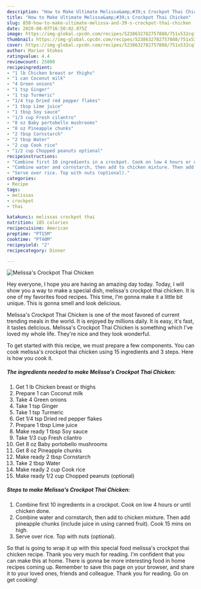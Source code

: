 ```yaml
---
description: "How to Make Ultimate Melissa&amp;#39;s Crockpot Thai Chicken"
title: "How to Make Ultimate Melissa&amp;#39;s Crockpot Thai Chicken"
slug: 850-how-to-make-ultimate-melissa-and-39-s-crockpot-thai-chicken
date: 2020-08-07T16:50:02.075Z
image: https://img-global.cpcdn.com/recipes/5238632782757888/751x532cq70/melissas-crockpot-thai-chicken-recipe-main-photo.jpg
thumbnail: https://img-global.cpcdn.com/recipes/5238632782757888/751x532cq70/melissas-crockpot-thai-chicken-recipe-main-photo.jpg
cover: https://img-global.cpcdn.com/recipes/5238632782757888/751x532cq70/melissas-crockpot-thai-chicken-recipe-main-photo.jpg
author: Marion Stokes
ratingvalue: 4.4
reviewcount: 25800
recipeingredient:
- "1 lb Chicken breast or thighs"
- "1 can Coconut milk"
- "4 Green onions"
- "1 tsp Ginger"
- "1 tsp Turmeric"
- "1/4 tsp Dried red pepper flakes"
- "1 tbsp Lime juice"
- "1 tbsp Soy sauce"
- "1/3 cup Fresh cilantro"
- "8 oz Baby portobello mushrooms"
- "8 oz Pineapple chunks"
- "2 tbsp Cornstarch"
- "2 tbsp Water"
- "2 cup Cook rice"
- "1/2 cup Chopped peanuts optional"
recipeinstructions:
- "Combine first 10 ingredients in a crockpot. Cook on low 4 hours or until chicken done."
- "Combine water and cornstarch, then add to chicken mixture. Then add pineapple chunks (include juice in using canned fruit). Cook 15 mins on high."
- "Serve over rice. Top with nuts (optional)."
categories:
- Recipe
tags:
- melissas
- crockpot
- thai

katakunci: melissas crockpot thai 
nutrition: 185 calories
recipecuisine: American
preptime: "PT15M"
cooktime: "PT40M"
recipeyield: "2"
recipecategory: Dinner

---
```



![Melissa&#39;s Crockpot Thai Chicken](https://img-global.cpcdn.com/recipes/5238632782757888/751x532cq70/melissas-crockpot-thai-chicken-recipe-main-photo.jpg)

Hey everyone, I hope you are having an amazing day today. Today, I will show you a way to make a special dish, melissa&#39;s crockpot thai chicken. It is one of my favorites food recipes. This time, I'm gonna make it a little bit unique. This is gonna smell and look delicious.



Melissa&#39;s Crockpot Thai Chicken is one of the most favored of current trending meals in the world. It is enjoyed by millions daily. It is easy, it's fast, it tastes delicious. Melissa&#39;s Crockpot Thai Chicken is something which I've loved my whole life. They're nice and they look wonderful.


To get started with this recipe, we must prepare a few components. You can cook melissa&#39;s crockpot thai chicken using 15 ingredients and 3 steps. Here is how you cook it.

<!--inarticleads1-->

##### The ingredients needed to make Melissa&#39;s Crockpot Thai Chicken:

1. Get 1 lb Chicken breast or thighs
1. Prepare 1 can Coconut milk
1. Take 4 Green onions
1. Take 1 tsp Ginger
1. Take 1 tsp Turmeric
1. Get 1/4 tsp Dried red pepper flakes
1. Prepare 1 tbsp Lime juice
1. Make ready 1 tbsp Soy sauce
1. Take 1/3 cup Fresh cilantro
1. Get 8 oz Baby portobello mushrooms
1. Get 8 oz Pineapple chunks
1. Make ready 2 tbsp Cornstarch
1. Take 2 tbsp Water
1. Make ready 2 cup Cook rice
1. Make ready 1/2 cup Chopped peanuts (optional)




<!--inarticleads2-->

##### Steps to make Melissa&#39;s Crockpot Thai Chicken:

1. Combine first 10 ingredients in a crockpot. Cook on low 4 hours or until chicken done.
1. Combine water and cornstarch, then add to chicken mixture. Then add pineapple chunks (include juice in using canned fruit). Cook 15 mins on high.
1. Serve over rice. Top with nuts (optional).




So that is going to wrap it up with this special food melissa&#39;s crockpot thai chicken recipe. Thank you very much for reading. I'm confident that you can make this at home. There is gonna be more interesting food in home recipes coming up. Remember to save this page on your browser, and share it to your loved ones, friends and colleague. Thank you for reading. Go on get cooking!
